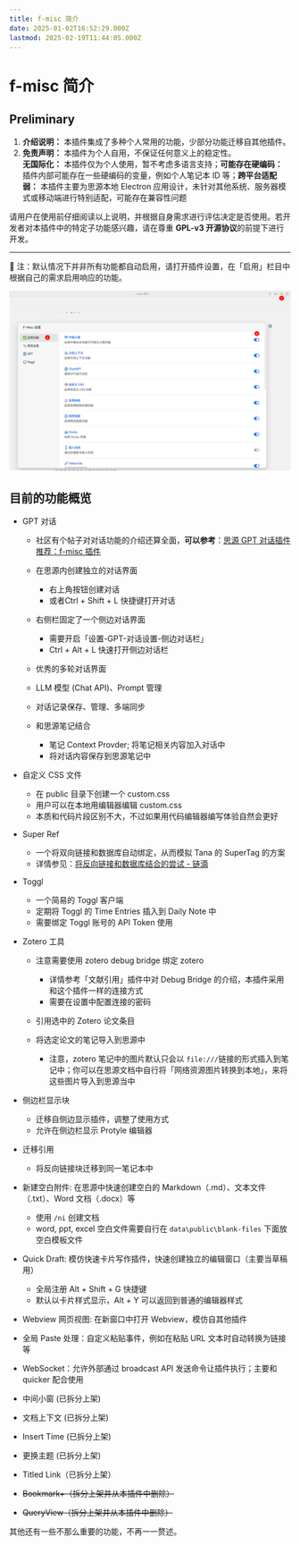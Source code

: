 ```yaml
---
title: f-misc 简介
date: 2025-01-02T16:52:29.000Z
lastmod: 2025-02-19T11:44:05.000Z
---
```


# f-misc 简介

## Preliminary

1. **介绍说明：**   本插件集成了多种个人常用的功能，少部分功能迁移自其他插件。
2. **免责声明：**   本插件为个人自用，不保证任何意义上的稳定性。  
    **无国际化：**   本插件仅为个人使用，暂不考虑多语言支持；**可能存在硬编码：**   插件内部可能存在一些硬编码的变量，例如个人笔记本 ID 等；**跨平台适配弱：**   本插件主要为思源本地 Electron 应用设计，未针对其他系统、服务器模式或移动端进行特别适配，可能存在兼容性问题

请用户在使用前仔细阅读以上说明，并根据自身需求进行评估决定是否使用。若开发者对本插件中的特定子功能感兴趣，请在尊重 **GPL-v3 开源协议**的前提下进行开发。

---

🔔 注：默认情况下并非所有功能都自动启用，请打开插件设置，在「启用」栏目中根据自己的需求启用响应的功能。

​![image](assets/image-20250206132715-d8qz2mn.png)​

## 目前的功能概览

* GPT 对话

  * 社区有个帖子对对话功能的介绍还算全面，**可以参考**：[思源 GPT 对话插件推荐：f-misc 插件](https://ld246.com/article/1737626817055)
  * 在思源内创建独立的对话界面

    * 右上角按钮创建对话
    * 或者Ctrl + Shift + L 快捷键打开对话
  * 右侧栏固定了一个侧边对话界面

    * 需要开启「设置-GPT-对话设置-侧边对话栏」
    * Ctrl + Alt + L 快速打开侧边对话栏
  * 优秀的多轮对话界面
  * LLM 模型 (Chat API)、Prompt 管理
  * 对话记录保存、管理、多端同步
  * 和思源笔记结合

    * 笔记 Context Provder; 将笔记相关内容加入对话中
    * 将对话内容保存到思源笔记中
* 自定义 CSS 文件

  * 在 public 目录下创建一个 custom.css
  * 用户可以在本地用编辑器编辑 custom.css
  * 本质和代码片段区别不大，不过如果用代码编辑器编写体验自然会更好
* Super Ref

  * 一个将双向链接和数据库自动绑定，从而模拟 Tana 的 SuperTag 的方案
  * 详情参见：[将反向链接和数据库结合的尝试 - 链滴](https://ld246.com/article/1739206311467 "将反向链接和数据库结合的尝试 - 链滴")
* Toggl

  * 一个简易的 Toggl 客户端
  * 定期将 Toggl 的 Time Entries 插入到 Daily Note 中
  * 需要绑定 Toggl 账号的 API Token 使用
* Zotero 工具

  * 注意需要使用 zotero debug bridge 绑定 zotero

    * 详情参考「文献引用」插件中对 Debug Bridge 的介绍，本插件采用和这个插件一样的连接方式
    * 需要在设置中配置连接的密码
  * 引用选中的 Zotero 论文条目
  * 将选定论文的笔记导入到思源中

    * 注意，zotero 笔记中的图片默认只会以 `file:///`​ 链接的形式插入到笔记中；你可以在思源文档中自行将「网络资源图片转换到本地」，来将这些图片导入到思源当中
* 侧边栏显示块

  * 迁移自侧边显示插件，调整了使用方式
  * 允许在侧边栏显示 Protyle 编辑器
* 迁移引用

  * 将反向链接块迁移到同一笔记本中
* 新建空白附件: 在思源中快速创建空白的 Markdown（.md）、文本文件（.txt）、Word 文档（.docx）等

  * 使用 `/ni`​ 创建文档
  * word, ppt, excel 空白文件需要自行在 `data\public\blank-files`​ 下面放空白模板文件
* Quick Draft: 模仿快速卡片写作插件，快速创建独立的编辑窗口（主要当草稿用）

  * 全局注册 Alt + Shift + G 快捷键
  * 默认以卡片样式显示，Alt + Y 可以返回到普通的编辑器样式
* Webview 网页视图: 在新窗口中打开 Webview，模仿自其他插件
* 全局 Paste 处理：自定义粘贴事件，例如在粘贴 URL 文本时自动转换为链接等
* WebSocket：允许外部通过 broadcast API 发送命令让插件执行；主要和 quicker 配合使用

* 中间小窗 (已拆分上架)
* 文档上下文 (已拆分上架)
* Insert Time  (已拆分上架)
* 更换主题 (已拆分上架)
* Titled Link（已拆分上架）
* ~~Bookmark+（拆分上架并从本插件中删除）~~
* ~~QueryView（拆分上架并从本插件中删除）~~

其他还有一些不那么重要的功能，不再一一赘述。

‍
